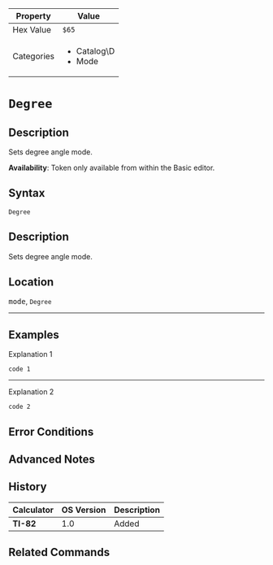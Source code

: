 | Property      | Value |
|---------------|-------|
| Hex Value     | `$65`|
| Categories    | <ul><li>Catalog\D</li><li>Mode</li></ul> |

# `Degree`

## Description
Sets degree angle mode.


<b>Availability</b>: Token only available from within the Basic editor.

## Syntax
`Degree`

## Description
Sets degree angle mode.

## Location
<kbd>mode</kbd>, `Degree`
<hr>

## Examples

Explanation 1
```ti-basic
code 1
```
---
Explanation 2
```ti-basic
code 2
```

## Error Conditions


## Advanced Notes


## History
| Calculator | OS Version | Description |
|------------|------------|-------------|
| <b>TI-82</b> | 1.0 | Added

## Related Commands

    